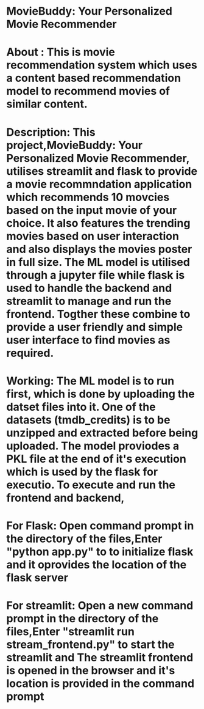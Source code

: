 # MovieBuddy: Your Personalized Movie Recommender

# About : This is movie recommendation system which uses a content based recommendation model to recommend movies of similar content. 

# Description: This project,MovieBuddy: Your Personalized Movie Recommender, utilises streamlit and flask to provide a movie recommndation application which recommends 10 movcies based on the input movie of your choice. It also features the trending movies based on user interaction and also displays the movies poster in full size. The ML model is utilised through a jupyter file while flask is used to handle the backend and streamlit to manage and run the frontend. Togther these combine to provide a user friendly and simple user interface to find movies as required. 

 # Working: The ML model is to run first, which is done by uploading the datset files into it. One of the datasets (tmdb_credits) is to be unzipped and extracted before being uploaded. The model proviodes a PKL file at the end of it's execution which is used by the flask for executio. To execute and run the frontend and backend, 

# For Flask: Open command prompt in the directory of the files,Enter "python app.py" to to initialize flask and it oprovides the location of the flask server 

# For streamlit: Open a new command prompt in the directory of the files,Enter "streamlit run stream_frontend.py" to start the streamlit and The streamlit frontend is opened in the browser and it's location is provided in the command prompt
